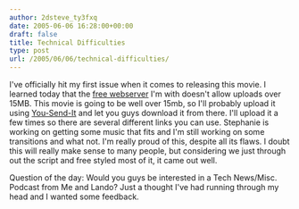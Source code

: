 ```yaml
---
author: 2dsteve_ty3fxq
date: 2005-06-06 16:28:00+00:00
draft: false
title: Technical Difficulties
type: post
url: /2005/06/06/technical-difficulties/
---
```


I've officially hit my first issue when it comes to releasing this movie. I learned today that the [free webserver](http://www.atgig.com) I'm with doesn't allow uploads over 15MB. This movie is going to be well over 15mb, so I'll probably upload it using [You-Send-It](http://www.yousendit.com) and let you guys download it from there. I'll upload it a few times so there are several different links you can use. Stephanie is working on getting some music that fits and I'm still working on some transitions and what not. I'm really proud of this, despite all its flaws. I doubt this will really make sense to many people, but considering we just through out the script and free styled most of it, it came out well.

Question of the day:
Would you guys be interested in a Tech News/Misc. Podcast from Me and Lando? Just a thought I've had running through my head and I wanted some feedback.
